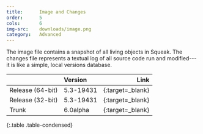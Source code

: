 ```yaml
---
title:      Image and Changes
order:      5
cols:       6
img-src:    downloads/image.png
category:   Advanced
---
```

The image file contains a snapshot of all living objects in Squeak. The changes file represents a textual log of all source code run and modified---it is like a simple, local versions database.

|                | Version      | Link                                                      |
| -------------- |:------------ | ---------------------------------------------------------:|
| Release (64-bit) | 5.3-19431    | [<i class="fa fa-download"></i>][stable_64]{:target=_blank}   |
| Release (32-bit) | 5.3-19431    | [<i class="fa fa-download"></i>][stable]{:target=_blank}      |
| Trunk            | 6.0alpha     | [<i class="fa fa-external-link"></i>][trunk]{:target=_blank}  |
{:.table .table-condensed}

[stable]: http://files.squeak.org/5.3/Squeak5.3-19431-32bit/Squeak5.3-19431-32bit.zip
[stable_64]: http://files.squeak.org/5.3/Squeak5.3-19431-64bit/Squeak5.3-19431-64bit.zip

[trunk]: http://files.squeak.org/trunk/